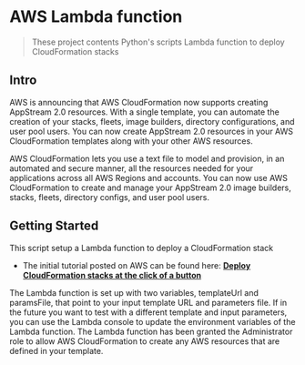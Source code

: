 # AWS Lambda function

> These project contents Python's scripts Lambda function to deploy CloudFormation stacks

## Intro

AWS is announcing that AWS CloudFormation now supports creating AppStream 2.0 resources. With a single template, you can automate the creation of your stacks, fleets, image builders, directory configurations, and user pool users. You can now create AppStream 2.0 resources in your AWS CloudFormation templates along with your other AWS resources.

AWS CloudFormation lets you use a text file to model and provision, in an automated and secure manner, all the resources needed for your applications across all AWS Regions and accounts. You can now use AWS CloudFormation to create and manage your AppStream 2.0 image builders, stacks, fleets, directory configs, and user pool users.

## Getting Started

This script setup a Lambda function to deploy a CloudFormation stack

* The initial tutorial posted on AWS can be found here: **[Deploy CloudFormation stacks at the click of a button](https://aws.amazon.com/blogs/infrastructure-and-automation/deploy-cloudformation-stacks-at-the-click-of-a-button/)**

The Lambda function is set up with two variables, templateUrl and paramsFile, that point to your input template URL and parameters file. If in the future you want to test with a different template and input parameters, you can use the Lambda console to update the environment variables of the Lambda function.
The Lambda function has been granted the Administrator role to allow AWS CloudFormation to create any AWS resources that are defined in your template.
